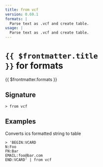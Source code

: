 ```yaml
---
title: from vcf
version: 0.69.1
formats: |
  Parse text as .vcf and create table.
usage: |
  Parse text as .vcf and create table.
---
```


# <code>{{ $frontmatter.title }}</code> for formats

<div class='command-title'>{{ $frontmatter.formats }}</div>

## Signature

```> from vcf ```

## Examples

Converts ics formatted string to table
```shell
> 'BEGIN:VCARD
N:Foo
FN:Bar
EMAIL:foo@bar.com
END:VCARD' | from vcf
```

